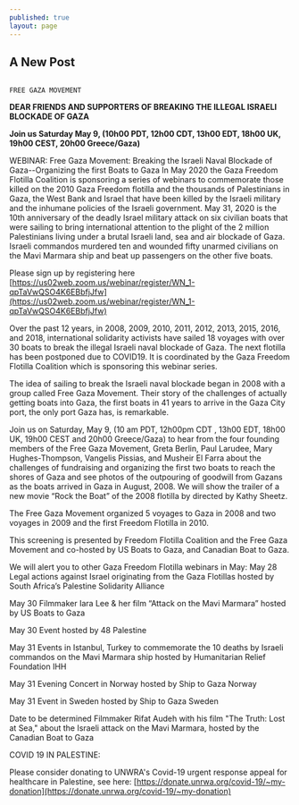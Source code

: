```yaml
---
published: true
layout: page
---
```

## A New Post

                                            
                                                                              FREE GAZA MOVEMENT
**DEAR FRIENDS AND SUPPORTERS OF BREAKING THE ILLEGAL ISRAELI BLOCKADE OF GAZA**

**Join us Saturday May 9, (10h00 PDT, 12h00 CDT, 13h00 EDT, 18h00 UK, 19h00 CEST, 20h00 Greece/Gaza)** 

WEBINAR: Free Gaza Movement: Breaking the Israeli Naval Blockade of Gaza--Organizing the first Boats to Gaza
In May 2020 the Gaza Freedom Flotilla Coalition is sponsoring a series of webinars to commemorate those killed on the 2010 Gaza Freedom flotilla and the thousands of Palestinians in Gaza, the West Bank and Israel that have been killed by the Israeli military and the inhumane policies of the Israeli government. 
May 31, 2020 is the 10th anniversary of the deadly Israel military attack on six civilian boats that were sailing to bring international attention to the plight of the 2 million Palestinians living under a brutal Israeli land, sea and air blockade of Gaza.  Israeli commandos murdered ten and wounded fifty unarmed civilians on the Mavi Marmara ship and beat up passengers on the other five boats. 

Please sign up by registering here [https://us02web.zoom.us/webinar/register/WN_1-qpTaVwQSO4K6EBbfjJfw](https://us02web.zoom.us/webinar/register/WN_1-qpTaVwQSO4K6EBbfjJfw)

Over the past 12 years, in 2008, 2009, 2010, 2011, 2012, 2013, 2015, 2016, and 2018, international solidarity activists have sailed 18 voyages with over 30 boats to break the illegal Israeli naval blockade of Gaza.  The next flotilla has been postponed due to COVID19. It is coordinated by the Gaza Freedom Flotilla Coalition which is sponsoring this webinar series.
 
The idea of sailing to break the Israeli naval blockade began in 2008 with a group called Free Gaza Movement.  Their story of the challenges of actually getting boats into Gaza, the first boats in 41 years to arrive in the Gaza City port, the only port Gaza has, is remarkable.
 
Join us on Saturday, May 9, (10 am PDT, 12h00pm CDT , 13h00 EDT, 18h00 UK, 19h00 CEST and 20h00 Greece/Gaza) 
to hear from the four founding members of the Free Gaza Movement, Greta Berlin, Paul Larudee, Mary Hughes-Thompson, Vangelis Pissias, and Musheir El Farra about the challenges of fundraising and organizing the first two boats to reach the shores of Gaza and see photos of the outpouring of goodwill from Gazans as the boats arrived in Gaza in August, 2008.  We will show the trailer of a new movie “Rock the Boat” of the 2008 flotilla by directed by Kathy Sheetz.

The Free Gaza Movement organized 5 voyages to Gaza in 2008 and two voyages in 2009 and the first Freedom Flotilla in 2010.

This screening is presented by Freedom Flotilla Coalition and the Free Gaza Movement and co-hosted by US Boats to Gaza, and Canadian Boat to Gaza.

We will alert you to other Gaza Freedom Flotilla webinars in May:
May 28  Legal actions against Israel originating from the Gaza Flotillas hosted by South Africa’s Palestine Solidarity Alliance 

May 30 Filmmaker Iara Lee & her film “Attack on the Mavi Marmara” hosted by US Boats to Gaza

May 30  Event hosted by 48 Palestine   

May 31  Events in Istanbul, Turkey to commemorate the 10 deaths by Israeli commandos on the Mavi Marmara ship hosted by Humanitarian Relief Foundation IHH 

May 31 Evening Concert in Norway hosted by Ship to Gaza Norway

May 31 Event in Sweden hosted by Ship to Gaza Sweden

Date to be determined   Filmmaker Rifat Audeh with his film "The Truth: Lost at Sea," about the Israeli attack on the Mavi Marmara, hosted by the Canadian Boat to Gaza

COVID 19 IN PALESTINE:

Please consider donating to UNWRA's Covid-19 urgent response appeal for healthcare in Palestine, see here: [https://donate.unrwa.org/covid-19/~my-donation](https://donate.unrwa.org/covid-19/~my-donation)





